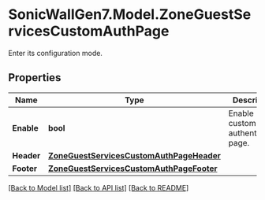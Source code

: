 # SonicWallGen7.Model.ZoneGuestServicesCustomAuthPage
Enter its configuration mode.

## Properties

Name | Type | Description | Notes
------------ | ------------- | ------------- | -------------
**Enable** | **bool** | Enable  custom authentication page. | [optional] 
**Header** | [**ZoneGuestServicesCustomAuthPageHeader**](ZoneGuestServicesCustomAuthPageHeader.md) |  | [optional] 
**Footer** | [**ZoneGuestServicesCustomAuthPageFooter**](ZoneGuestServicesCustomAuthPageFooter.md) |  | [optional] 

[[Back to Model list]](../README.md#documentation-for-models) [[Back to API list]](../README.md#documentation-for-api-endpoints) [[Back to README]](../README.md)

